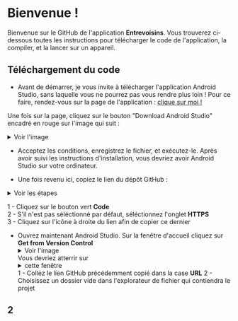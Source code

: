 # Bienvenue !

Bienvenue sur le GitHub de l'application **Entrevoisins**. Vous trouverez ci-dessous toutes les instructions pour télécharger le code de l'application, la compiler, et la lancer sur un appareil.


## Téléchargement du code

* Avant de démarrer, je vous invite à télécharger l'application Android Studio, sans laquelle vous ne pourrez pas vous rendre plus loin !
Pour ce faire, rendez-vous sur la page de l'application : [clique sur moi !](https://developer.android.com/studio)

Une fois sur la page, cliquez sur le bouton "Download Android Studio" encadré en rouge sur l'image qui suit :

<details>
  <summary>Voir l'image</summary>

   ![android studio download](https://i.imgur.com/lqxLgWr.png)
   
</details>

* Acceptez les conditions, enregistrez le fichier, et exécutez-le. Après avoir suivi les instructions d'installation, vous devriez avoir Android Studio sur votre ordinateur.

* Une fois revenu ici, copiez le lien du dépôt GitHub :

<details>
  <summary>Voir les étapes</summary>

   ![etapes copie lien](https://i.imgur.com/bsUlIh4.png)
   
</details>

1 - Cliquez sur le bouton vert **Code**  
2 - S'il n'est pas séléctionné par défaut, séléctionnez l'onglet **HTTPS**  
3 - Cliquez sur l'icône à droite du lien afin de copier ce dernier  

* Ouvrez maintenant Android Studio. Sur la fenêtre d'accueil cliquez sur **Get from Version Control** <details> <summary>Voir l'image</summary> ![android studio download](https://i.imgur.com/d9RAlwo.png) </details>
Vous devriez atterrir sur <details> <summary>cette fenêtre</summary> ![android studio download](https://i.imgur.com/q8mizQa.png) </details>
1 - Collez le lien GitHub précédemment copié dans la case **URL**
2 - Choisissez un dossier vide dans l'explorateur de fichier qui contiendra le projet

## 2


